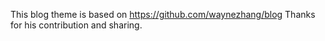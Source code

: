 This blog theme is based on https://github.com/waynezhang/blog
Thanks for his contribution and sharing.
